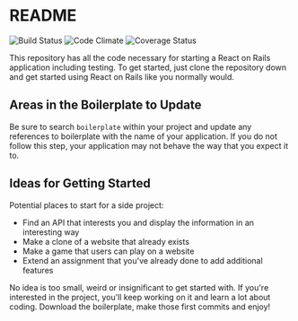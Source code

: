# README

![Build Status](https://codeship.com/projects/74ea9c20-0e9c-0135-dad5-2604a1807cee/status?branch=master)
![Code Climate](https://codeclimate.com/github/marclevetin/myukuleleinfo.png)
![Coverage Status](https://coveralls.io/repos/marclevetin/myukuleleinfo/badge.png)

This repository has all the code necessary for starting a React on Rails application
including testing. To get started, just clone the repository down and get started using
React on Rails like you normally would.

## Areas in the Boilerplate to Update
Be sure to search `boilerplate` within your project and update any references to
boilerplate with the name of your application. If you do not follow this step, your
application may not behave the way that you expect it to.

## Ideas for Getting Started
Potential places to start for a side project:
* Find an API that interests you and display the information in an interesting way
* Make a clone of a website that already exists
* Make a game that users can play on a website
* Extend an assignment that you've already done to add additional features

No idea is too small, weird or insignificant to get started with. If you're interested
in the project, you'll keep working on it and learn a lot about coding. Download the
boilerplate, make those first commits and enjoy!
